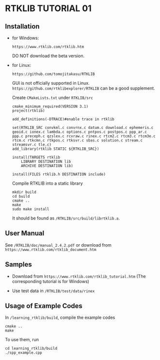 # RTKLIB TUTORIAL 01

## Installation

* for Windows:

    `https://www.rtklib.com/rtklib.htm`

    DO NOT download the beta version.


* for Linux:

    `https://github.com/tomojitakasu/RTKLIB`

    GUI is not officially supported in Linux. `https://github.com/rtklibexplorer/RTKLIB` can be a good supplement.

    Create `CMakeLists.txt` under `RTKLIB/src`

    ```
    cmake_minimum_required(VERSION 3.1)
    project(rtklib)

    add_definitions(-DTRACE)#enable trace in rtklib

    set(RTKLIB_SRC convkml.c convrnx.c datum.c download.c ephemeris.c geoid.c ionex.c lambda.c options.c pntpos.c postpos.c ppp_ar.c ppp.c preceph.c qzslex.c rcvraw.c rinex.c rtcm2.c rtcm3.c rtcm3e.c rtcm.c rtkcmn.c rtkpos.c rtksvr.c sbas.c solution.c stream.c streamsvr.c tle.c)
    add_library(rtklib STATIC ${RTKLIB_SRC})

    install(TARGETS rtklib
        LIBRARY DESTINATION lib
        ARCHIVE DESTINATION lib)

    install(FILES rtklib.h DESTINATION include)
    ```
    
    Compile RTKLIB into a static library

    ```
    mkdir build
    cd build
    cmake ..
    make
    sudo make install
    ```
    
    It should be found as `/RTKLIB/src/build/librtklib.a`.


## User Manual

See `/RTKLIB/doc/manual_2.4.2.pdf` or download from `https://www.rtklib.com/rtklib_document.htm`


## Samples

* Download from `https://www.rtklib.com/rtklib_tutorial.htm` (The corresponding tutorial is for Windows)

* Use test data in `/RTKLIB/test/data/rinex`


## Usage of Example Codes

In `/learning_rtklib/build`, compile the example codes
```
cmake ..
make
```

To use them, run
```
cd learning_rtklib/build
./spp_example.cpp
```